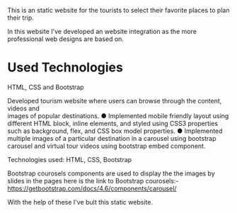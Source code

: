 This is an static website for the tourists to select their favorite places to plan their trip.

In this website I've developed an website integration as the more professional web designs are based on.

Used Technologies
=================
HTML, CSS and Bootstrap

Developed tourism website where users can browse through the content, videos and      
   images of popular destinations.
●	Implemented mobile friendly layout using different HTML block, inline elements, 
  and styled using CSS3 properties such as background, flex, and CSS box model properties.
●	Implemented multiple images of a particular destination in a carousel using 
  bootstrap carousel and virtual tour videos using bootstrap embed component.
    
  Technologies used: HTML, CSS, Bootstrap 


Bootstrap courosels components are used to display the the images by slides in the pages
here is the link to Bootstrap courosels:- https://getbootstrap.com/docs/4.6/components/carousel/

With the help of these I've bult this static website.
